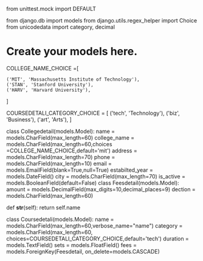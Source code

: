 from unittest.mock import DEFAULT

from django.db import models
from django.utils.regex_helper import Choice
from unicodedata import category, decimal

# Create your models here.
COLLEGE_NAME_CHOICE =[

    ('MIT', 'Massachusetts Institute of Technology'),
    ('STAN', 'Stanford University'),
    ('HARV', 'Harvard University'),
]

COURSEDETALI_CATEGORY_CHOICE = [
    ('tech', 'Technology'),
    ('biz', 'Business'),
    ('art', 'Arts'),
]

class Collegedetail(models.Model):
    name = models.CharField(max_length=60)
    college_name = models.CharField(max_length=60,choices =COLLEGE_NAME_CHOICE,default='mit')
    address = models.CharField(max_length=70)
    phone = models.CharField(max_length=10)
    email = models.EmailField(blank=True,null=True)
    estabilted_year = models.DateField()
    city = models.CharField(max_length=70)
    is_active = models.BooleanField(default=False)
class Feesdetail(models.Model):
    amount = models.DecimalField(max_digits=10,decimal_places=9)
    dection = models.CharField(max_length=60)

def __str__(self):
    return self.name



class Coursedetali(models.Model):
    name = models.CharField(max_length=60,verbose_name="name")
    category = models.CharField(max_length=60, choices=COURSEDETALI_CATEGORY_CHOICE,default='tech')
    duration = models.TextField()
    sets = models.FloatField()
    fees = models.ForeignKey(Feesdetail, on_delete=models.CASCADE)


